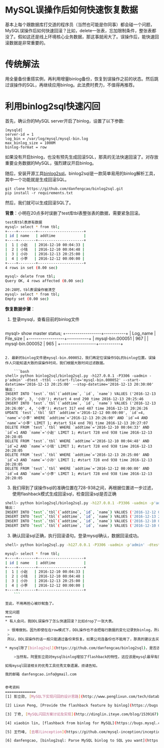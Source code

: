 MySQL误操作后如何快速恢复数据
========================

基本上每个跟数据库打交道的程序员（当然也可能是你同事）都会碰一个问题，MySQL误操作后如何快速回滚？比如，delete一张表，忘加限制条件，整张表都没了。假如这还是线上环境核心业务数据，那这事就闹大了。误操作后，能快速回滚数据是非常重要的。


传统解法
===
用全量备份重搭实例，再利用增量binlog备份，恢复到误操作之前的状态。然后跳过误操作的SQL，再继续应用binlog。此法费时费力，不值得再推荐。

利用binlog2sql快速闪回
===
首先，确认你的MySQL server开启了binlog，设置了以下参数:

	[mysqld]
	server-id = 1
	log_bin = /var/log/mysql/mysql-bin.log
	max_binlog_size = 1000M
	binlog-format = row
如果没有开启binlog，也没有预先生成回滚SQL，那真的无法快速回滚了。对存放重要业务数据的MySQL，强烈建议开启binlog。

随后，安装开源工具[binlog2sql](https://github.com/danfengcao/binlog2sql)。binlog2sql是一款简单易用的binlog解析工具，其中一个功能就是生成回滚SQL。

```
git clone https://github.com/danfengcao/binlog2sql.git
pip install -r requirements.txt
```

然后，我们就可以生成回滚SQL了。

**背景**：小明在20点多时误删了test库tbl表整张表的数据，需要紧急回滚。

```bash
test库tbl表原有数据
mysql> select * from tbl;
+----+--------+---------------------+
| id | name   | addtime             |
+----+--------+---------------------+
|  1 | 小赵   | 2016-12-10 00:04:33 |
|  2 | 小钱   | 2016-12-10 00:04:48 |
|  3 | 小孙   | 2016-12-13 20:25:00 |
|  4 | 小李   | 2016-12-12 00:00:00 |
+----+--------+---------------------+
4 rows in set (0.00 sec)

mysql> delete from tbl;
Query OK, 4 rows affected (0.00 sec)

20:28时，tbl表误操作被清空
mysql> select * from tbl;
Empty set (0.00 sec)
```

**恢复数据步骤**：

1. 登录mysql，查看目前的binlog文件

	```bash
mysql> show master status;
+------------------+-----------+
| Log_name         | File_size |
+------------------+-----------+
| mysql-bin.000051 |       967 |
| mysql-bin.000052 |       965 |
+------------------+-----------+
```

2. 最新的binlog文件是mysql-bin.000052，我们再定位误操作SQL的binlog位置。误操作人只能知道大致的误操作时间，我们根据大致时间过滤数据。

	```bash
shell> python binlog2sql/binlog2sql.py -h127.0.0.1 -P3306 -uadmin -p'admin' -dtest -ttbl --start-file='mysql-bin.000052' --start-datetime='2016-12-13 20:25:00' --stop-datetime='2016-12-13 20:30:00'
输出：
INSERT INTO `test`.`tbl`(`addtime`, `id`, `name`) VALUES ('2016-12-13 20:25:00', 3, '小孙'); #start 4 end 290 time 2016-12-13 20:25:46
INSERT INTO `test`.`tbl`(`addtime`, `id`, `name`) VALUES ('2016-12-13 20:26:00', 4, '小李'); #start 317 end 487 time 2016-12-13 20:26:26
UPDATE `test`.`tbl` SET `addtime`='2016-12-12 00:00:00', `id`=4, `name`='小李' WHERE `addtime`='2016-12-13 20:26:00' AND `id`=4 AND `name`='小李' LIMIT 1; #start 514 end 701 time 2016-12-13 20:27:07
DELETE FROM `test`.`tbl` WHERE `addtime`='2016-12-10 00:04:33' AND `id`=1 AND `name`='小赵' LIMIT 1; #start 728 end 938 time 2016-12-13 20:28:05
DELETE FROM `test`.`tbl` WHERE `addtime`='2016-12-10 00:04:48' AND `id`=2 AND `name`='小钱' LIMIT 1; #start 728 end 938 time 2016-12-13 20:28:05
DELETE FROM `test`.`tbl` WHERE `addtime`='2016-12-13 20:25:00' AND `id`=3 AND `name`='小孙' LIMIT 1; #start 728 end 938 time 2016-12-13 20:28:05
DELETE FROM `test`.`tbl` WHERE `addtime`='2016-12-12 00:00:00' AND `id`=4 AND `name`='小李' LIMIT 1; #start 728 end 938 time 2016-12-13 20:28:05
```
        
3. 我们得到了误操作sql的准确位置在728-938之间，再根据位置进一步过滤，使用flashback模式生成回滚sql，检查回滚sql是否正确

```bash
shell> python binlog2sql/binlog2sql.py -h127.0.0.1 -P3306 -uadmin -p'admin' -dtest -ttbl --start-file='mysql-bin.000052' --start-pos=3346 --end-pos=3556 -B
输出：
INSERT INTO `test`.`tbl`(`addtime`, `id`, `name`) VALUES ('2016-12-12 00:00:00', 4, '小李'); #start 728 end 938 time 2016-12-13 20:28:05
INSERT INTO `test`.`tbl`(`addtime`, `id`, `name`) VALUES ('2016-12-13 20:25:00', 3, '小孙'); #start 728 end 938 time 2016-12-13 20:28:05
INSERT INTO `test`.`tbl`(`addtime`, `id`, `name`) VALUES ('2016-12-10 00:04:48', 2, '小钱'); #start 728 end 938 time 2016-12-13 20:28:05
INSERT INTO `test`.`tbl`(`addtime`, `id`, `name`) VALUES ('2016-12-10 00:04:33', 1, '小赵'); #start 728 end 938 time 2016-12-13 20:28:05
```
        
3. 确认回滚sql正确，执行回滚语句。登录mysql确认，数据回滚成功。

```bash
shell> python binlog2sql.py -h127.0.0.1 -P3306 -uadmin -p'admin' -dtest -ttbl --start-file='mysql-bin.000052' --start-pos=3346 --end-pos=3556 -B | mysql -h127.0.0.1 -P3306 -uadmin -p'admin'

mysql> select * from tbl;
+----+--------+---------------------+
| id | name   | addtime             |
+----+--------+---------------------+
|  1 | 小赵   | 2016-12-10 00:04:33 |
|  2 | 小钱   | 2016-12-10 00:04:48 |
|  3 | 小孙   | 2016-12-13 20:25:00 |
|  4 | 小李   | 2016-12-12 00:00:00 |
+----+--------+---------------------+
	```

至此，不用再担心被炒鱿鱼了。

常见问题
===
* 有人会问，我DDL误操作了怎么快速回滚？比如drop了一张大表。

 > 很难做到。因为即使在在row模式下，DDL操作也不会把每行数据的变化记录到binlog，所以DDL无法通过binlog回滚。实现DDL回滚，必须要在执行DDL前先备份老数据。确实有人通过修改mysql server源码实现了DDL的快速回滚，我找到阿里的xiaobin lin提交了一个patch。但据我所知，国内很少有互联网公司应用了这个特性。原因的话，我认为最主要还是懒的去折腾，没必要搞这个低频功能，次要原因是会增加一些额外存储。
 > 
 所以，DDL误操作的话一般只能通过备份来恢复。如果公司连备份也不能用了，那真的建议去买张飞机票了。干啥？跑呗

* mysql除了[binlog2sql](https://github.com/danfengcao/binlog2sql)，是否还有其他回滚工具？

	>当然有。阿里彭立勋对mysqlbinlog增加了flashback的特性，这应该是mysql最早有的flashback功能，彭解决的是DML的回滚，并说明了利用binlog进行DML闪回的设计思路。DDL回滚特性也是由阿里团队提出并实现的。这两个功能是有创新精神的，此后出现的闪回工具基本都是对上面两者的模仿。另外，去哪儿开源的Inception是一套MySQL自动化运维工具，这个就比较重了，支持DML回滚，还不是从binlog回滚的，是从备份回滚的，也支持DDL回滚表结构，数据是回滚不了滴~ 还有一种做法叫slave延时备份，搞台不加业务流量的slave，故意延迟一段时间，这其实是在传统办法的基础上去除了实例恢复这步。此法会额外消耗一台机器，我们不推荐这么做。

如有mysql回滚相关的优秀工具优秀文章遗漏，烦请告知。

我的邮箱 danfengcao.info@gmail.com


参考资料
==============
[1] 彭立勋, [MySQL下实现闪回的设计思路](http://www.penglixun.com/tech/database/mysql_flashback_feature.html)

[2] Lixun Peng, [Provide the flashback feature by binlog](https://bugs.mysql.com/bug.php?id=65178)

[3] 丁奇, [MySQL闪回方案讨论及实现](http://dinglin.iteye.com/blog/1539167)

[4] xiaobin lin, [flashback from binlog for MySQL](https://bugs.mysql.com/bug.php?id=65861)

[5] 王竹峰, [去哪儿inception](https://github.com/mysql-inception/inception)

[6] danfengcao, [binlog2sql: Parse MySQL binlog to SQL you want](https://github.com/danfengcao/binlog2sql)

